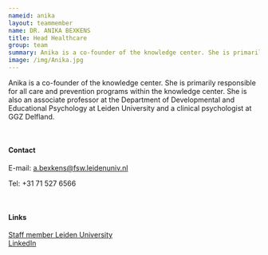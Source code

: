 ```yaml
---
nameid: anika
layout: teammember
name: DR. ANIKA BEXKENS
title: Head Healthcare
group: team
summary: Anika is a co-founder of the knowledge center. She is primarily responsible for all care and prevention programs within the knowledge center. She is also an associate professor at the Department of Developmental and Educational Psychology at Leiden University and a clinical psychologist at GGZ Delfland.
image: /img/Anika.jpg
---
```


Anika is a co-founder of the knowledge center. She is primarily responsible for all care and prevention programs within the knowledge center. She is also an associate professor at the Department of Developmental and Educational Psychology at Leiden University and a clinical psychologist at GGZ Delfland.

<br>

#### Contact

E-mail: a.bexkens@fsw.leidenuniv.nl 

Tel: +31 71 527 6566

<br>

#### Links
[Staff member Leiden University](https://www.universiteitleiden.nl/en/staffmembers/anika-bexkens#tab-1)
<br>
[LinkedIn](https://www.linkedin.com/in/anikabexkens/?originalSubdomain=nl) 
